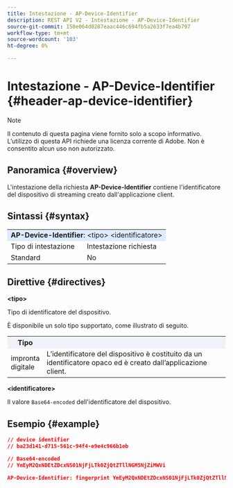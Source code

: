 ```yaml
---
title: Intestazione - AP-Device-Identifier
description: REST API V2 - Intestazione - AP-Device-Identifier
source-git-commit: 150e064d0287eaac446c694fb5a2633f7ea4b797
workflow-type: tm+mt
source-wordcount: '103'
ht-degree: 0%

---
```



# Intestazione - AP-Device-Identifier {#header-ap-device-identifier}

>[!NOTE]
>
> Il contenuto di questa pagina viene fornito solo a scopo informativo. L’utilizzo di questa API richiede una licenza corrente di Adobe. Non è consentito alcun uso non autorizzato.

## Panoramica {#overview}

L&#39;intestazione della richiesta <b>AP-Device-Identifier</b> contiene l&#39;identificatore del dispositivo di streaming creato dall&#39;applicazione client.

## Sintassi {#syntax}

<table>
   <tr>
      <td style="background-color: #DEEBFF;" colspan="2"><b>AP-Device-Identifier</b>: &lt;tipo&gt; &lt;identificatore&gt;</td>
   </tr>
   <tr>
      <td>Tipo di intestazione</td>
      <td>Intestazione richiesta</td>
   </tr>
   <tr>
      <td>Standard</td>
      <td>No</td>
   </tr>
</table>

## Direttive {#directives}

<b>&lt;tipo></b>

Tipo di identificatore del dispositivo.

È disponibile un solo tipo supportato, come illustrato di seguito.

<table>
   <tr>
      <th style="background-color: #EFF2F7; width: 15%;">Tipo</th>
      <th style="background-color: #EFF2F7;"></th>
   </tr>
   <tr>
      <td>impronta digitale</td>
      <td>L’identificatore del dispositivo è costituito da un identificatore opaco ed è creato dall’applicazione client.</td>
   </tr>
</table>


<b>&lt;identificatore></b>

Il valore `Base64-encoded` dell&#39;identificatore del dispositivo.

## Esempio {#example}

```JSON
// device identifier
// ba23d141-d715-561c-94f4-e9e4c966b1eb

// Base64-encoded
// YmEyM2QxNDEtZDcxNS01NjFjLTk0ZjQtZTllNGM5NjZiMWVi

AP-Device-Identifier: fingerprint YmEyM2QxNDEtZDcxNS01NjFjLTk0ZjQtZTllNGM5NjZiMWVi
```
